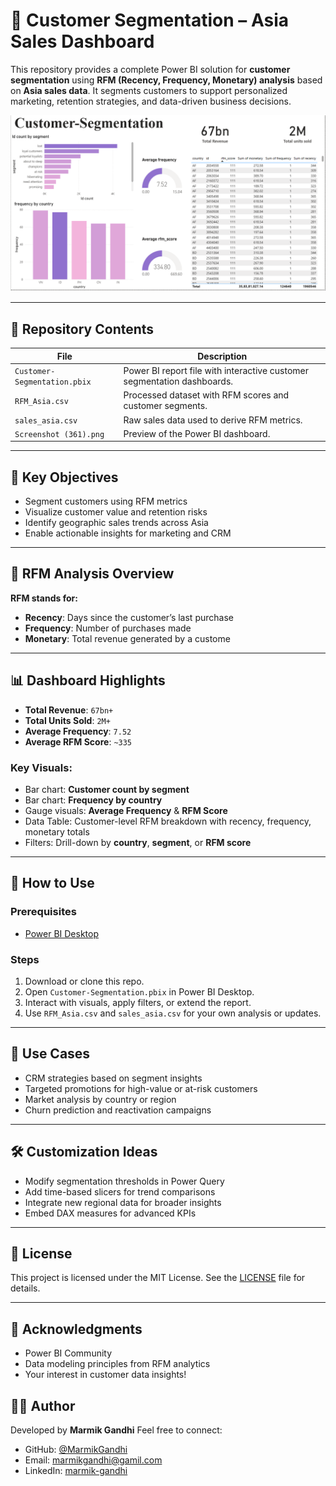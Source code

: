 # 🧠 Customer Segmentation – Asia Sales Dashboard

This repository provides a complete Power BI solution for **customer segmentation** using **RFM (Recency, Frequency, Monetary) analysis** based on **Asia sales data**. It segments customers to support personalized marketing, retention strategies, and data-driven business decisions.

![Dashboard Preview](Dashboard.png)

---

## 📂 Repository Contents

| File                         | Description                                                             |
| ---------------------------- | ----------------------------------------------------------------------- |
| `Customer-Segmentation.pbix` | Power BI report file with interactive customer segmentation dashboards. |
| `RFM_Asia.csv`               | Processed dataset with RFM scores and customer segments.                |
| `sales_asia.csv`             | Raw sales data used to derive RFM metrics.                              |
| `Screenshot (361).png`       | Preview of the Power BI dashboard.                                      |

---

## 🎯 Key Objectives

* Segment customers using RFM metrics
* Visualize customer value and retention risks
* Identify geographic sales trends across Asia
* Enable actionable insights for marketing and CRM

---

## 🔢 RFM Analysis Overview

**RFM stands for:**

* **Recency**: Days since the customer’s last purchase
* **Frequency**: Number of purchases made
* **Monetary**: Total revenue generated by a custome

---

## 📊 Dashboard Highlights

* **Total Revenue**: `67bn+`
* **Total Units Sold**: `2M+`
* **Average Frequency**: `7.52`
* **Average RFM Score**: `~335`

### Key Visuals:

* Bar chart: **Customer count by segment**
* Bar chart: **Frequency by country**
* Gauge visuals: **Average Frequency** & **RFM Score**
* Data Table: Customer-level RFM breakdown with recency, frequency, monetary totals
* Filters: Drill-down by **country**, **segment**, or **RFM score**

---

## 🚀 How to Use

### Prerequisites

* [Power BI Desktop](https://powerbi.microsoft.com/desktop/)

### Steps

1. Download or clone this repo.
2. Open `Customer-Segmentation.pbix` in Power BI Desktop.
3. Interact with visuals, apply filters, or extend the report.
4. Use `RFM_Asia.csv` and `sales_asia.csv` for your own analysis or updates.

---

## 🧩 Use Cases

* CRM strategies based on segment insights
* Targeted promotions for high-value or at-risk customers
* Market analysis by country or region
* Churn prediction and reactivation campaigns

---

## 🛠️ Customization Ideas

* Modify segmentation thresholds in Power Query
* Add time-based slicers for trend comparisons
* Integrate new regional data for broader insights
* Embed DAX measures for advanced KPIs

---

## 📜 License

This project is licensed under the MIT License. See the [LICENSE](LICENSE) file for details.

---

## 🙏 Acknowledgments

* Power BI Community
* Data modeling principles from RFM analytics
* Your interest in customer data insights!

## 🙋‍♀️ Author

Developed by **Marmik Gandhi** Feel free to connect:  
- GitHub: [@MarmikGandhi](https://github.com/MarmikGandhi)
- Email: [marmikgandhi@gamil.com](mailto:marmikgandhi@gamil.com)
- LinkedIn: [marmik-gandhi](https://www.linkedin.com/in/marmik-gandhi-006a55323/)



